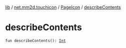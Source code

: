 [lib](../../index.md) / [net.mm2d.touchicon](../index.md) / [PageIcon](index.md) / [describeContents](./describe-contents.md)

# describeContents

`fun describeContents(): `[`Int`](https://kotlinlang.org/api/latest/jvm/stdlib/kotlin/-int/index.html)